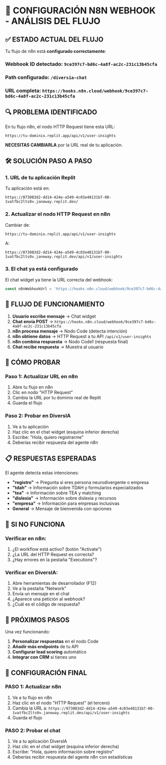 # 🔧 CONFIGURACIÓN N8N WEBHOOK - ANÁLISIS DEL FLUJO

## ✅ ESTADO ACTUAL DEL FLUJO

Tu flujo de n8n está **configurado correctamente**:

### **Webhook ID detectado**: `9ce397c7-bd6c-4a8f-ac2c-231c13b45cfa`
### **Path configurado**: `/diversia-chat`
### **URL completa**: `https://hooks.n8n.cloud/webhook/9ce397c7-bd6c-4a8f-ac2c-231c13b45cfa`

## 🔍 PROBLEMA IDENTIFICADO

En tu flujo n8n, el nodo HTTP Request tiene esta URL:
```
https://tu-dominio.replit.app/api/v1/user-insights
```

**NECESITAS CAMBIARLA** por la URL real de tu aplicación.

## 🛠️ SOLUCIÓN PASO A PASO

### **1. URL de tu aplicación Replit**
Tu aplicación está en:
```
https://073083d2-dd14-424e-a549-4c03e48131b7-00-1vatfbc2lts0v.janeway.replit.dev/
```

### **2. Actualizar el nodo HTTP Request en n8n**
Cambiar de:
```
https://tu-dominio.replit.app/api/v1/user-insights
```

A:
```
https://073083d2-dd14-424e-a549-4c03e48131b7-00-1vatfbc2lts0v.janeway.replit.dev/api/v1/user-insights
```

### **3. El chat ya está configurado**
El chat widget ya tiene la URL correcta del webhook:
```javascript
const n8nWebhookUrl = 'https://hooks.n8n.cloud/webhook/9ce397c7-bd6c-4a8f-ac2c-231c13b45cfa';
```

## 🔄 FLUJO DE FUNCIONAMIENTO

1. **Usuario escribe mensaje** → Chat widget
2. **Chat envía POST** → `https://hooks.n8n.cloud/webhook/9ce397c7-bd6c-4a8f-ac2c-231c13b45cfa`
3. **n8n procesa mensaje** → Nodo Code (detecta intención)
4. **n8n obtiene datos** → HTTP Request a tu API `/api/v1/user-insights`
5. **n8n combina respuesta** → Nodo Code1 (respuesta final)
6. **Chat recibe respuesta** → Muestra al usuario

## 🧪 CÓMO PROBAR

### **Paso 1**: Actualizar URL en n8n
1. Abre tu flujo en n8n
2. Clic en nodo "HTTP Request"
3. Cambia la URL por tu dominio real de Replit
4. Guarda el flujo

### **Paso 2**: Probar en DiversIA
1. Ve a tu aplicación
2. Haz clic en el chat widget (esquina inferior derecha)
3. Escribe: "Hola, quiero registrarme"
4. Deberías recibir respuesta del agente n8n

## 📋 RESPUESTAS ESPERADAS

El agente detecta estas intenciones:
- **"registro"** → Pregunta si eres persona neurodivergente o empresa
- **"tdah"** → Información sobre TDAH y formularios especializados
- **"tea"** → Información sobre TEA y matching
- **"dislexia"** → Información sobre dislexia y recursos
- **"empresa"** → Información para empresas inclusivas
- **General** → Mensaje de bienvenida con opciones

## 🚨 SI NO FUNCIONA

### **Verificar en n8n**:
1. ¿El workflow está activo? (botón "Activate")
2. ¿La URL del HTTP Request es correcta?
3. ¿Hay errores en la pestaña "Executions"?

### **Verificar en DiversIA**:
1. Abre herramientas de desarrollador (F12)
2. Ve a la pestaña "Network"
3. Envía un mensaje en el chat
4. ¿Aparece una petición al webhook?
5. ¿Cuál es el código de respuesta?

## 🎯 PRÓXIMOS PASOS

Una vez funcionando:
1. **Personalizar respuestas** en el nodo Code
2. **Añadir más endpoints** de tu API
3. **Configurar lead scoring** automático
4. **Integrar con CRM** si tienes uno

## 🎯 CONFIGURACIÓN FINAL

### **PASO 1: Actualizar n8n**
1. Ve a tu flujo en n8n
2. Haz clic en el nodo "HTTP Request" (el tercero)
3. Cambia la URL a: `https://073083d2-dd14-424e-a549-4c03e48131b7-00-1vatfbc2lts0v.janeway.replit.dev/api/v1/user-insights`
4. Guarda el flujo

### **PASO 2: Probar el chat**
1. Ve a tu aplicación DiversIA
2. Haz clic en el chat widget (esquina inferior derecha)
3. Escribe: "Hola, quiero información sobre registro"
4. Deberías recibir respuesta del agente n8n con estadísticas